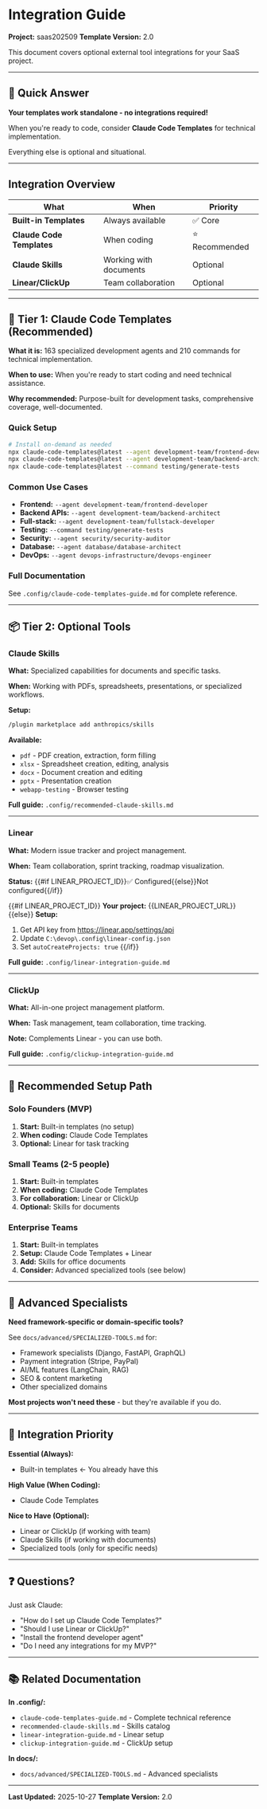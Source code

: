 # Integration Guide

**Project:** saas202509
**Template Version:** 2.0

This document covers optional external tool integrations for your SaaS project.

---

## 🎯 Quick Answer

**Your templates work standalone - no integrations required!**

When you're ready to code, consider **Claude Code Templates** for technical implementation.

Everything else is optional and situational.

---

## Integration Overview

| What | When | Priority |
|------|------|----------|
| **Built-in Templates** | Always available | ✅ Core |
| **Claude Code Templates** | When coding | ⭐ Recommended |
| **Claude Skills** | Working with documents | Optional |
| **Linear/ClickUp** | Team collaboration | Optional |

---

## 🚀 Tier 1: Claude Code Templates (Recommended)

**What it is:** 163 specialized development agents and 210 commands for technical implementation.

**When to use:** When you're ready to start coding and need technical assistance.

**Why recommended:** Purpose-built for development tasks, comprehensive coverage, well-documented.

### Quick Setup
```bash
# Install on-demand as needed
npx claude-code-templates@latest --agent development-team/frontend-developer
npx claude-code-templates@latest --agent development-team/backend-architect
npx claude-code-templates@latest --command testing/generate-tests
```

### Common Use Cases
- **Frontend:** `--agent development-team/frontend-developer`
- **Backend APIs:** `--agent development-team/backend-architect`
- **Full-stack:** `--agent development-team/fullstack-developer`
- **Testing:** `--command testing/generate-tests`
- **Security:** `--agent security/security-auditor`
- **Database:** `--agent database/database-architect`
- **DevOps:** `--agent devops-infrastructure/devops-engineer`

### Full Documentation
See `.config/claude-code-templates-guide.md` for complete reference.

---

## 📦 Tier 2: Optional Tools

### Claude Skills

**What:** Specialized capabilities for documents and specific tasks.

**When:** Working with PDFs, spreadsheets, presentations, or specialized workflows.

**Setup:**
```bash
/plugin marketplace add anthropics/skills
```

**Available:**
- `pdf` - PDF creation, extraction, form filling
- `xlsx` - Spreadsheet creation, editing, analysis
- `docx` - Document creation and editing
- `pptx` - Presentation creation
- `webapp-testing` - Browser testing

**Full guide:** `.config/recommended-claude-skills.md`

---

### Linear

**What:** Modern issue tracker and project management.

**When:** Team collaboration, sprint tracking, roadmap visualization.

**Status:** {{#if LINEAR_PROJECT_ID}}✅ Configured{{else}}Not configured{{/if}}

{{#if LINEAR_PROJECT_ID}}
**Your project:** {{LINEAR_PROJECT_URL}}
{{else}}
**Setup:**
1. Get API key from https://linear.app/settings/api
2. Update `C:\devop\.config\linear-config.json`
3. Set `autoCreateProjects: true`
{{/if}}

**Full guide:** `.config/linear-integration-guide.md`

---

### ClickUp

**What:** All-in-one project management platform.

**When:** Task management, team collaboration, time tracking.

**Note:** Complements Linear - you can use both.

**Full guide:** `.config/clickup-integration-guide.md`

---

## 🎯 Recommended Setup Path

### Solo Founders (MVP)
1. **Start:** Built-in templates (no setup)
2. **When coding:** Claude Code Templates
3. **Optional:** Linear for task tracking

### Small Teams (2-5 people)
1. **Start:** Built-in templates
2. **When coding:** Claude Code Templates
3. **For collaboration:** Linear or ClickUp
4. **Optional:** Skills for documents

### Enterprise Teams
1. **Start:** Built-in templates
2. **Setup:** Claude Code Templates + Linear
3. **Add:** Skills for office documents
4. **Consider:** Advanced specialized tools (see below)

---

## 🔧 Advanced Specialists

**Need framework-specific or domain-specific tools?**

See `docs/advanced/SPECIALIZED-TOOLS.md` for:
- Framework specialists (Django, FastAPI, GraphQL)
- Payment integration (Stripe, PayPal)
- AI/ML features (LangChain, RAG)
- SEO & content marketing
- Other specialized domains

**Most projects won't need these** - but they're available if you do.

---

## 🔄 Integration Priority

**Essential (Always):**
- Built-in templates ← You already have this

**High Value (When Coding):**
- Claude Code Templates

**Nice to Have (Optional):**
- Linear or ClickUp (if working with team)
- Claude Skills (if working with documents)
- Specialized tools (only for specific needs)

---

## ❓ Questions?

Just ask Claude:
- "How do I set up Claude Code Templates?"
- "Should I use Linear or ClickUp?"
- "Install the frontend developer agent"
- "Do I need any integrations for my MVP?"

---

## 📚 Related Documentation

**In .config/:**
- `claude-code-templates-guide.md` - Complete technical reference
- `recommended-claude-skills.md` - Skills catalog
- `linear-integration-guide.md` - Linear setup
- `clickup-integration-guide.md` - ClickUp setup

**In docs/:**
- `docs/advanced/SPECIALIZED-TOOLS.md` - Advanced specialists

---

**Last Updated:** 2025-10-27
**Template Version:** 2.0
